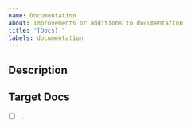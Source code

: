 ```yaml
---
name: Documentation
about: Improvements or additions to documentation
title: "[Docs] "
labels: documentation
---
```


## Description

<!-- What documentation needs to be created or updated -->

## Target Docs

- [ ] ...

